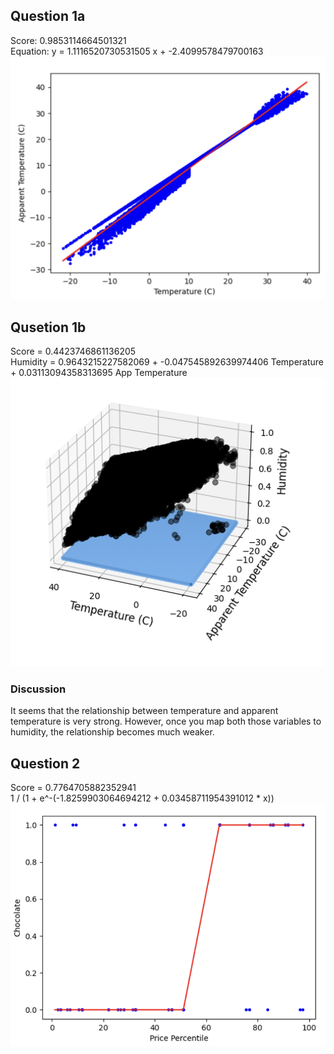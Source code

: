 ## Question 1a
Score: 0.9853114664501321\
Equation: y =  1.1116520730531505 x +  -2.4099578479700163\
<img title="LinearPlot" alt="Alt text" src="/q1a.png">

## Qusetion 1b
Score = 0.4423746861136205\
Humidity = 0.9643215227582069 + -0.047545892639974406 Temperature + 0.03113094358313695 App Temperature\
<img title="LinearPlot" alt="Alt text" src="/q1b.png">

### Discussion
It seems that the relationship between temperature and apparent temperature is very strong. 
However, once you map both those variables to humidity, the relationship becomes much weaker.

## Question 2
Score = 0.7764705882352941\
1 / (1 + e^-(-1.8259903064694212 + 0.03458711954391012 * x))
<img title="LinearPlot" alt="Alt text" src="/q2.png">